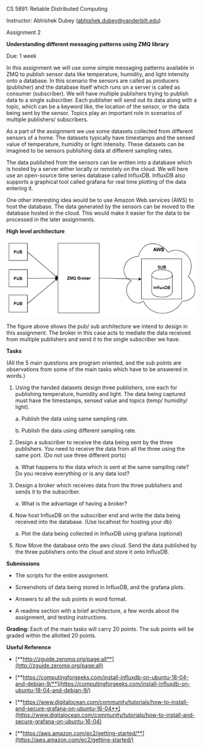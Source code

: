 CS 5891: Reliable Distributed Computing

Instructor: Abhishek Dubey (<abhishek.dubey@vanderbilt.edu>)

Assignment 2

**Understanding different messaging patterns using ZMQ library**

Due: 1 week

In this assignment we will use some simple messaging patterns available
in ZMQ to publish sensor data like temperature, humidity, and light
intensity onto a database. In this scenario the sensors are called as
producers (publisher) and the database itself which runs on a server is
called as consumer (subscriber). We will have multiple publishers trying
to publish data to a single subscriber. Each publisher will send out its
data along with a topic, which can be a keyword like, the location of
the sensor, or the data being sent by the sensor. Topics play an
important role in scenarios of multiple publishers/ subscribers.

As a part of the assignment we use some datasets collected from
different sensors of a home. The datasets typically have timestamps and
the sensed value of temperature, humidity or light intensity. These
datasets can be imagined to be sensors publishing data at different
sampling rates.

The data published from the sensors can be written into a database which
is hosted by a server either locally or remotely on the cloud. We will
here use an open-source time series database called InfluxDB. InfluxDB
also supports a graphical tool called grafana for real time plotting of
the data entering it.

One other interesting idea would be to use Amazon Web services (AWS) to
host the database. The data generated by the sensors can be moved to the
database hosted in the cloud. This would make it easier for the data to
be processed in the later assignments.

**High level architecture**

![ass12.png](https://github.com/Shreyasramakrishna90/SystemC-Overview/blob/master/ass12.png)

The figure above shows the pub/ sub architecture we intend to design in
this assignment. The broker in this case acts to mediate the data
received from multiple publishers and send it to the single subscriber
we have.

**Tasks**

(All the 5 main questions are program oriented, and the sub points are
observations from some of the main tasks which have to be answered in
words.)

1)  Using the handed datasets design three publishers, one each for
    publishing temperature, humidity and light. The data being captured
    must have the timestamps, sensed value and topics (temp/ humidity/
    light).

    a.  Publish the data using same sampling rate.

    b.  Publish the data using different sampling rate.

2)  Design a subscriber to receive the data being sent by the three
    publishers. You need to receive the data from all the three using
    the same port. (Do not use three different ports)

    a.  What happens to the data which is sent at the same sampling
        rate? Do you receive everything or is any data lost?

3)  Design a broker which receives data from the three publishers and
    sends it to the subscriber.

    a.  What is the advantage of having a broker?

4)  Now host InfluxDB on the subscriber end and write the data being
    received into the database. (Use localhost for hosting your db)

    a.  Plot the data being collected in InfluxDB using grafana
        (optional)

5)  Now Move the database onto the aws cloud. Send the data published by
    the three publishers onto the cloud and store it onto InfluxDB.

**Submissions**

-   The scripts for the entire assignment.

-   Screenshots of data being stored in InfluxDB, and the grafana plots.

-   Answers to all the sub points in word format.

-   A readme section with a brief architecture, a few words about the
    assignment, and testing instructions.

**Grading:** Each of the main tasks will carry 20 points. The sub points
will be graded within the allotted 20 points.

**Useful Reference**

-   [**http://zguide.zeromq.org/page:all**](http://zguide.zeromq.org/page:all)

-   [**https://computingforgeeks.com/install-influxdb-on-ubuntu-18-04-and-debian-9/**](https://computingforgeeks.com/install-influxdb-on-ubuntu-18-04-and-debian-9/)

-   [**https://www.digitalocean.com/community/tutorials/how-to-install-and-secure-grafana-on-ubuntu-16-04**](https://www.digitalocean.com/community/tutorials/how-to-install-and-secure-grafana-on-ubuntu-16-04)

-   [**https://aws.amazon.com/ec2/getting-started/**](https://aws.amazon.com/ec2/getting-started/)


